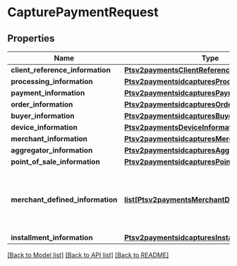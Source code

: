 # CapturePaymentRequest

## Properties
Name | Type | Description | Notes
------------ | ------------- | ------------- | -------------
**client_reference_information** | [**Ptsv2paymentsClientReferenceInformation**](Ptsv2paymentsClientReferenceInformation.md) |  | [optional] 
**processing_information** | [**Ptsv2paymentsidcapturesProcessingInformation**](Ptsv2paymentsidcapturesProcessingInformation.md) |  | [optional] 
**payment_information** | [**Ptsv2paymentsidcapturesPaymentInformation**](Ptsv2paymentsidcapturesPaymentInformation.md) |  | [optional] 
**order_information** | [**Ptsv2paymentsidcapturesOrderInformation**](Ptsv2paymentsidcapturesOrderInformation.md) |  | [optional] 
**buyer_information** | [**Ptsv2paymentsidcapturesBuyerInformation**](Ptsv2paymentsidcapturesBuyerInformation.md) |  | [optional] 
**device_information** | [**Ptsv2paymentsDeviceInformation**](Ptsv2paymentsDeviceInformation.md) |  | [optional] 
**merchant_information** | [**Ptsv2paymentsidcapturesMerchantInformation**](Ptsv2paymentsidcapturesMerchantInformation.md) |  | [optional] 
**aggregator_information** | [**Ptsv2paymentsidcapturesAggregatorInformation**](Ptsv2paymentsidcapturesAggregatorInformation.md) |  | [optional] 
**point_of_sale_information** | [**Ptsv2paymentsidcapturesPointOfSaleInformation**](Ptsv2paymentsidcapturesPointOfSaleInformation.md) |  | [optional] 
**merchant_defined_information** | [**list[Ptsv2paymentsMerchantDefinedInformation]**](Ptsv2paymentsMerchantDefinedInformation.md) | The object containing the custom data that the merchant defines.  | [optional] 
**installment_information** | [**Ptsv2paymentsidcapturesInstallmentInformation**](Ptsv2paymentsidcapturesInstallmentInformation.md) |  | [optional] 

[[Back to Model list]](../README.md#documentation-for-models) [[Back to API list]](../README.md#documentation-for-api-endpoints) [[Back to README]](../README.md)


